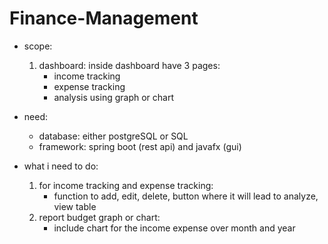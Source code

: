 # Finance-Management

- scope:
    1. dashboard: inside dashboard have 3 pages:
        - income tracking
        - expense tracking
        - analysis using graph or chart
- need:
    - database: either postgreSQL or SQL
    - framework: spring boot (rest api) and javafx (gui)

- what i need to do:
    1. for income tracking and expense tracking: 
        - function to add, edit, delete, button where it will lead to analyze, view table
    2. report budget graph or chart:
        - include chart for the income expense over month and year